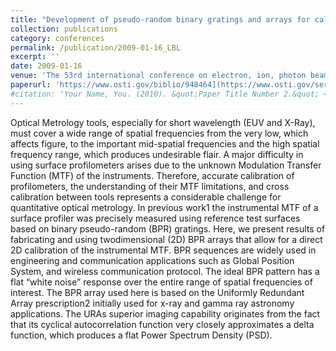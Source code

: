 ```yaml
---
title: "Development of pseudo-random binary gratings and arrays for calibration of surface profile metrology tools"
collection: publications
category: conferences
permalink: /publication/2009-01-16_LBL 
excerpt: '' 
date: 2009-01-16
venue: 'The 53rd international conference on electron, ion, photon beam technology and nanofabrication, May 26-29, 2009, Marco Island, FL, United States'
paperurl: 'https://www.osti.gov/biblio/948464](https://www.osti.gov/servlets/purl/948464'
#citation: 'Your Name, You. (2010). &quot;Paper Title Number 2.&quot; <i>Journal 1</i>. 1(2).'
---
```


Optical Metrology tools, especially for short wavelength (EUV and X-Ray), must cover a wide range of
spatial frequencies from the very low, which affects figure, to the important mid-spatial frequencies and the
high spatial frequency range, which produces undesirable flair. A major difficulty in using surface
profilometers arises due to the unknown Modulation Transfer Function (MTF) of the instruments.
Therefore, accurate calibration of profilometers, the understanding of their MTF limitations, and cross
calibration between tools represents a considerable challenge for quantitative optical metrology. In previous
work1 the instrumental MTF of a surface profiler was precisely measured using reference test surfaces
based on binary pseudo-random (BPR) gratings. Here, we present results of fabricating and using twodimensional (2D) BPR arrays that allow for a direct 2D calibration of the instrumental MTF. BPR
sequences are widely used in engineering and communication applications such as Global Position System,
and wireless communication protocol. The ideal BPR pattern has a flat “white noise” response over the
entire range of spatial frequencies of interest. The BPR array used here is based on the Uniformly
Redundant Array prescription2 initially used for x-ray and gamma ray astronomy applications. The URAs
superior imaging capability originates from the fact that its cyclical autocorrelation function very closely
approximates a delta function, which produces a flat Power Spectrum Density (PSD). 
